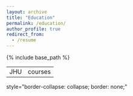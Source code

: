 ```yaml
---
layout: archive
title: "Education"
permalink: /education/
author_profile: true
redirect_from:
  - /resume
---
```


{% include base_path %}

<table>
  <tr>
    <td>JHU</td>
    <td>courses</td>
  </tr>
</table>

style="border-collapse: collapse; border: none;"
